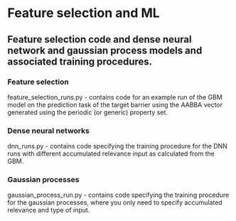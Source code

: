 # Feature selection and ML
## Feature selection code and dense neural network and gaussian process models and associated training procedures.
### Feature selection
feature_selection_runs.py - contains code for an example run of the GBM model on the prediction task of the target barrier using the AABBA vector generated using the periodic (or generic) property set.
### Dense neural networks
dnn_runs.py - contains code specifying the training procedure for the DNN runs with different accumulated relevance input as calculated from the GBM. 
### Gaussian processes
gaussian_process_run.py - contains code specifying the training procedure for the gaussian processes, where you only need to specify accumulated relevance and type of input.
